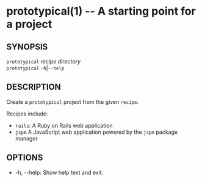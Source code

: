 # prototypical(1) -- A starting point for a project

## SYNOPSIS
`prototypical` _recipe_ _directory_<br>
`prototypical` `-h`|`--help`<br>

## DESCRIPTION
Create a `prototypical` project from the given `recipe`.

Recipes include:

* `rails`: A Ruby on Rails web application
* `jspm` A JavaScript web application powered by the `jspm` package manager

## OPTIONS
* -h, --help:
  Show help text and exit.
